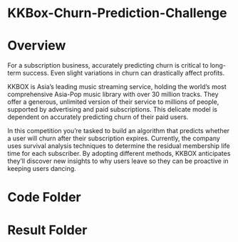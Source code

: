 # KKBox-Churn-Prediction-Challenge

# Overview
For a subscription business, accurately predicting churn is critical to long-term success. Even slight variations in churn can drastically affect profits.

KKBOX is Asia’s leading music streaming service, holding the world’s most comprehensive Asia-Pop music library with over 30 million tracks. They offer a generous, unlimited version of their service to millions of people, supported by advertising and paid subscriptions. This delicate model is dependent on accurately predicting churn of their paid users.

In this competition you’re tasked to build an algorithm that predicts whether a user will churn after their subscription expires. Currently, the company uses survival analysis techniques to determine the residual membership life time for each subscriber. By adopting different methods, KKBOX anticipates they’ll discover new insights to why users leave so they can be proactive in keeping users dancing.


# Code Folder



# Result Folder
